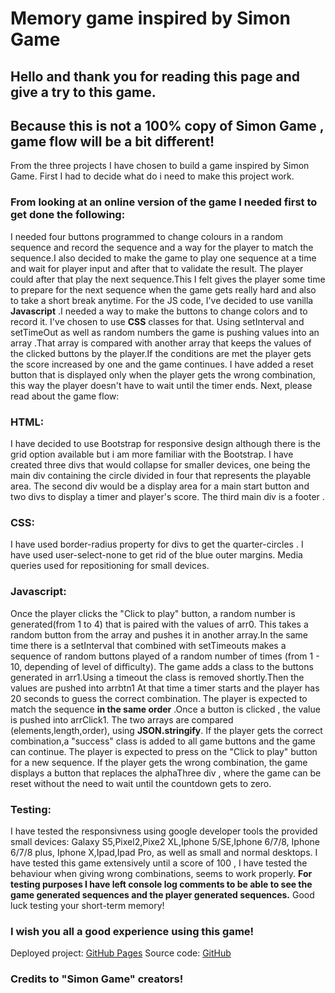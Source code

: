 # Memory game inspired by Simon Game #

## Hello and thank you for reading this page and give a try to this game.
## Because this is not a 100% copy of Simon Game , game flow will be a bit different!

From the three projects I have chosen to build a game inspired by Simon Game.
First I had to decide what do i need to make this project work.

### From looking at an online version of the game I needed first to get done the following:

I needed four buttons programmed to change colours in a random sequence and record the sequence and 
a way for the player to match the sequence.I also decided to make the game to
play one sequence at a time and wait for player input and after that to validate the result.
The player could after that play the next sequence.This I felt gives the player some time to prepare for 
the next sequence when the game gets really hard and also to take a short break anytime.
For the JS code, I've decided to use vanilla **Javascript** .I needed a way to make the buttons to change colors
and to record it. I've chosen to use **CSS** classes for that.
Using  setInterval and setTimeOut as well as random numbers the game is pushing values into an array .That array is
compared with another array that keeps the values of the clicked buttons by the player.If the conditions are met
the player gets the score increased by one and the game continues.
I have added a reset button that is displayed only when the player gets the wrong combination,
this way the player doesn't have to wait until the timer ends.
Next, please read about the game flow:

### HTML:
 I have decided to use Bootstrap for responsive design although there is the grid option available 
 but i am more familiar with the Bootstrap.
 I have created three divs that would collapse for smaller devices, one being the
 main div containing the circle divided in four that represents the playable area.
 The second div would be a display area for a main start button and two divs to display
 a timer and player's score.
 The third main div is a footer .
 
 ### CSS:
 
 I have used border-radius property for divs to get the  quarter-circles .
 I have used user-select-none to get rid of the blue outer margins.
 Media queries used for repositioning for small devices.
 
 
 ### Javascript:
 Once the player clicks the "Click to play" button, a random number is generated(from 1 to 4) that is paired with the values of
 arr0. This takes a random button from the array and pushes it in another array.In the same time there is a setInterval that combined with 
 setTimeouts makes a sequence of random buttons played of a random number of times (from 1 - 10, depending of level of difficulty).
 The game adds a class to the buttons generated in arr1.Using a timeout the class is removed shortly.Then the values are pushed into arrbtn1
 At that time a timer starts and the player has 20 seconds to guess the correct combination.
 The player is expected to match the sequence **in the same order** .Once a button is clicked , the value is pushed into arrClick1.
 The two arrays are compared (elements,length,order), using **JSON.stringify**.
 If the player gets the correct combination,a "success" class is added to all game buttons and the game can continue.
 The player is expected to press on the "Click to play" button for a new sequence.
 If the player gets the wrong combination, the game displays a button that replaces the alphaThree div , where the game can be reset without 
 the need to wait until the countdown gets to zero.
 
 
 ### Testing:
 I have tested the responsivness using google developer tools the provided small devices: Galaxy S5,Pixel2,Pixe2 XL,Iphone 5/SE,Iphone 6/7/8,
 Iphone 6/7/8 plus, Iphone X,Ipad,Ipad Pro, as well as small and normal desktops.
 I have tested this game extensively until a score of 100 , I have tested the behaviour when giving wrong combinations, seems to work
 properly.
 **For testing purposes I have left  console log comments to be able to see the game generated sequences and the player generated sequences.**
 Good luck testing your short-term memory!
 
 ### I wish you all a good experience using this game!
  Deployed project: [GitHub Pages](https://flo0909.github.io/memory-game/)
  Source code: [GitHub](https://github.com/flo0909/memory-game) 
  
 ### Credits to "Simon Game" creators! 